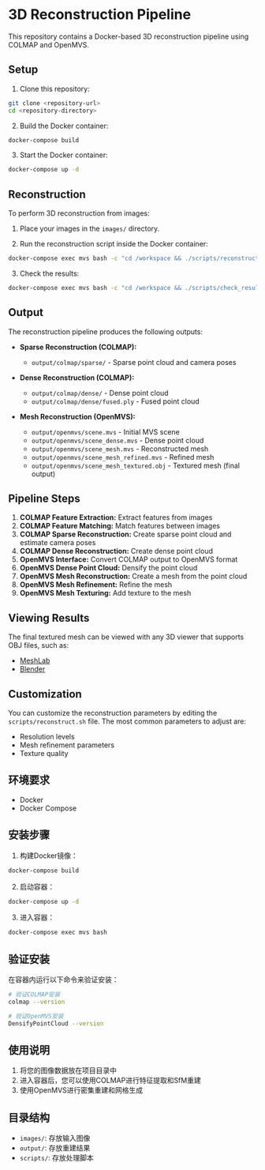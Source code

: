 # 3D Reconstruction Pipeline

This repository contains a Docker-based 3D reconstruction pipeline using COLMAP and OpenMVS.

## Setup

1. Clone this repository:
```bash
git clone <repository-url>
cd <repository-directory>
```

2. Build the Docker container:
```bash
docker-compose build
```

3. Start the Docker container:
```bash
docker-compose up -d
```

## Reconstruction

To perform 3D reconstruction from images:

1. Place your images in the `images/` directory.

2. Run the reconstruction script inside the Docker container:
```bash
docker-compose exec mvs bash -c "cd /workspace && ./scripts/reconstruct.sh"
```

3. Check the results:
```bash
docker-compose exec mvs bash -c "cd /workspace && ./scripts/check_results.sh"
```

## Output

The reconstruction pipeline produces the following outputs:

- **Sparse Reconstruction (COLMAP):**
  - `output/colmap/sparse/` - Sparse point cloud and camera poses

- **Dense Reconstruction (COLMAP):**
  - `output/colmap/dense/` - Dense point cloud
  - `output/colmap/dense/fused.ply` - Fused point cloud

- **Mesh Reconstruction (OpenMVS):**
  - `output/openmvs/scene.mvs` - Initial MVS scene
  - `output/openmvs/scene_dense.mvs` - Dense point cloud
  - `output/openmvs/scene_mesh.mvs` - Reconstructed mesh
  - `output/openmvs/scene_mesh_refined.mvs` - Refined mesh
  - `output/openmvs/scene_mesh_textured.obj` - Textured mesh (final output)

## Pipeline Steps

1. **COLMAP Feature Extraction:** Extract features from images
2. **COLMAP Feature Matching:** Match features between images
3. **COLMAP Sparse Reconstruction:** Create sparse point cloud and estimate camera poses
4. **COLMAP Dense Reconstruction:** Create dense point cloud
5. **OpenMVS Interface:** Convert COLMAP output to OpenMVS format
6. **OpenMVS Dense Point Cloud:** Densify the point cloud
7. **OpenMVS Mesh Reconstruction:** Create a mesh from the point cloud
8. **OpenMVS Mesh Refinement:** Refine the mesh
9. **OpenMVS Mesh Texturing:** Add texture to the mesh

## Viewing Results

The final textured mesh can be viewed with any 3D viewer that supports OBJ files, such as:
- [MeshLab](https://www.meshlab.net/)
- [Blender](https://www.blender.org/)

## Customization

You can customize the reconstruction parameters by editing the `scripts/reconstruct.sh` file. The most common parameters to adjust are:
- Resolution levels
- Mesh refinement parameters
- Texture quality

## 环境要求

- Docker
- Docker Compose

## 安装步骤

1. 构建Docker镜像：
```bash
docker-compose build
```

2. 启动容器：
```bash
docker-compose up -d
```

3. 进入容器：
```bash
docker-compose exec mvs bash
```

## 验证安装

在容器内运行以下命令来验证安装：

```bash
# 验证COLMAP安装
colmap --version

# 验证OpenMVS安装
DensifyPointCloud --version
```

## 使用说明

1. 将您的图像数据放在项目目录中
2. 进入容器后，您可以使用COLMAP进行特征提取和SfM重建
3. 使用OpenMVS进行密集重建和网格生成

## 目录结构

- `images/`: 存放输入图像
- `output/`: 存放重建结果
- `scripts/`: 存放处理脚本 